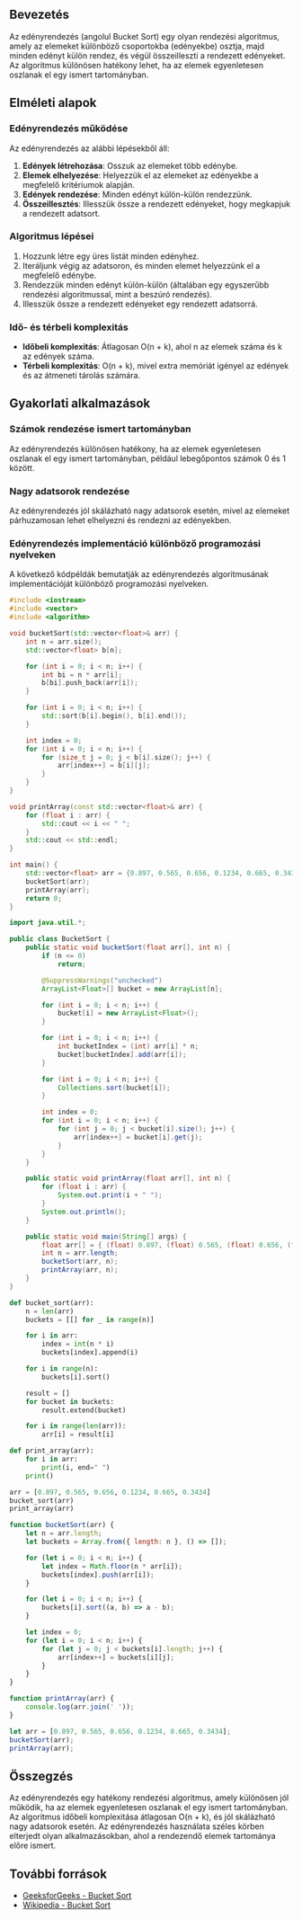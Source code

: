 ## Bevezetés

Az edényrendezés (angolul Bucket Sort) egy olyan rendezési algoritmus, amely az elemeket különböző csoportokba (edényekbe) osztja, majd minden edényt külön rendez, és végül összeilleszti a rendezett edényeket. Az algoritmus különösen hatékony lehet, ha az elemek egyenletesen oszlanak el egy ismert tartományban.

## Elméleti alapok

### Edényrendezés működése

Az edényrendezés az alábbi lépésekből áll:
1. **Edények létrehozása**: Osszuk az elemeket több edénybe.
2. **Elemek elhelyezése**: Helyezzük el az elemeket az edényekbe a megfelelő kritériumok alapján.
3. **Edények rendezése**: Minden edényt külön-külön rendezzünk.
4. **Összeillesztés**: Illesszük össze a rendezett edényeket, hogy megkapjuk a rendezett adatsort.

### Algoritmus lépései

1. Hozzunk létre egy üres listát minden edényhez.
2. Iteráljunk végig az adatsoron, és minden elemet helyezzünk el a megfelelő edénybe.
3. Rendezzük minden edényt külön-külön (általában egy egyszerűbb rendezési algoritmussal, mint a beszúró rendezés).
4. Illesszük össze a rendezett edényeket egy rendezett adatsorrá.

### Idő- és térbeli komplexitás

- **Időbeli komplexitás**: Átlagosan O(n + k), ahol n az elemek száma és k az edények száma.
- **Térbeli komplexitás**: O(n + k), mivel extra memóriát igényel az edények és az átmeneti tárolás számára.

## Gyakorlati alkalmazások

### Számok rendezése ismert tartományban

Az edényrendezés különösen hatékony, ha az elemek egyenletesen oszlanak el egy ismert tartományban, például lebegőpontos számok 0 és 1 között.

### Nagy adatsorok rendezése

Az edényrendezés jól skálázható nagy adatsorok esetén, mivel az elemeket párhuzamosan lehet elhelyezni és rendezni az edényekben.

### Edényrendezés implementáció különböző programozási nyelveken

A következő kódpéldák bemutatják az edényrendezés algoritmusának implementációját különböző programozási nyelveken.

```cpp
#include <iostream>
#include <vector>
#include <algorithm>

void bucketSort(std::vector<float>& arr) {
    int n = arr.size();
    std::vector<float> b[n];

    for (int i = 0; i < n; i++) {
        int bi = n * arr[i];
        b[bi].push_back(arr[i]);
    }

    for (int i = 0; i < n; i++) {
        std::sort(b[i].begin(), b[i].end());
    }

    int index = 0;
    for (int i = 0; i < n; i++) {
        for (size_t j = 0; j < b[i].size(); j++) {
            arr[index++] = b[i][j];
        }
    }
}

void printArray(const std::vector<float>& arr) {
    for (float i : arr) {
        std::cout << i << " ";
    }
    std::cout << std::endl;
}

int main() {
    std::vector<float> arr = {0.897, 0.565, 0.656, 0.1234, 0.665, 0.3434};
    bucketSort(arr);
    printArray(arr);
    return 0;
}
```
```java
import java.util.*;

public class BucketSort {
    public static void bucketSort(float arr[], int n) {
        if (n <= 0)
            return;

        @SuppressWarnings("unchecked")
        ArrayList<Float>[] bucket = new ArrayList[n];

        for (int i = 0; i < n; i++) {
            bucket[i] = new ArrayList<Float>();
        }

        for (int i = 0; i < n; i++) {
            int bucketIndex = (int) arr[i] * n;
            bucket[bucketIndex].add(arr[i]);
        }

        for (int i = 0; i < n; i++) {
            Collections.sort(bucket[i]);
        }

        int index = 0;
        for (int i = 0; i < n; i++) {
            for (int j = 0; j < bucket[i].size(); j++) {
                arr[index++] = bucket[i].get(j);
            }
        }
    }

    public static void printArray(float arr[], int n) {
        for (float i : arr) {
            System.out.print(i + " ");
        }
        System.out.println();
    }

    public static void main(String[] args) {
        float arr[] = { (float) 0.897, (float) 0.565, (float) 0.656, (float) 0.1234, (float) 0.665, (float) 0.3434 };
        int n = arr.length;
        bucketSort(arr, n);
        printArray(arr, n);
    }
}
```
```python
def bucket_sort(arr):
    n = len(arr)
    buckets = [[] for _ in range(n)]

    for i in arr:
        index = int(n * i)
        buckets[index].append(i)

    for i in range(n):
        buckets[i].sort()

    result = []
    for bucket in buckets:
        result.extend(bucket)

    for i in range(len(arr)):
        arr[i] = result[i]

def print_array(arr):
    for i in arr:
        print(i, end=" ")
    print()

arr = [0.897, 0.565, 0.656, 0.1234, 0.665, 0.3434]
bucket_sort(arr)
print_array(arr)
```
```javascript
function bucketSort(arr) {
    let n = arr.length;
    let buckets = Array.from({ length: n }, () => []);

    for (let i = 0; i < n; i++) {
        let index = Math.floor(n * arr[i]);
        buckets[index].push(arr[i]);
    }

    for (let i = 0; i < n; i++) {
        buckets[i].sort((a, b) => a - b);
    }

    let index = 0;
    for (let i = 0; i < n; i++) {
        for (let j = 0; j < buckets[i].length; j++) {
            arr[index++] = buckets[i][j];
        }
    }
}

function printArray(arr) {
    console.log(arr.join(' '));
}

let arr = [0.897, 0.565, 0.656, 0.1234, 0.665, 0.3434];
bucketSort(arr);
printArray(arr);
```

## Összegzés

Az edényrendezés egy hatékony rendezési algoritmus, amely különösen jól működik, ha az elemek egyenletesen oszlanak el egy ismert tartományban. Az algoritmus időbeli komplexitása átlagosan O(n + k), és jól skálázható nagy adatsorok esetén. Az edényrendezés használata széles körben elterjedt olyan alkalmazásokban, ahol a rendezendő elemek tartománya előre ismert.

## További források

- [GeeksforGeeks - Bucket Sort](https://www.geeksforgeeks.org/bucket-sort/)
- [Wikipedia - Bucket Sort](https://en.wikipedia.org/wiki/Bucket_sort)
